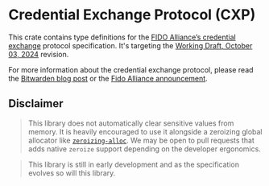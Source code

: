 # Credential Exchange Protocol (CXP)

This crate contains type definitions for the
[FIDO Alliance’s credential exchange](https://fidoalliance.org/specifications-credential-exchange-specifications/)
protocol specification. It's targeting the
[Working Draft, October 03, 2024](https://fidoalliance.org/specs/cx/cxp-v1.0-wd-20241003.html)
revision.

For more information about the credential exchange protocol, please read the
[Bitwarden blog post](https://bitwarden.com/blog/security-vendors-join-forces-to-make-passkeys-more-portable-for-everyone/)
or the
[Fido Alliance announcement](https://fidoalliance.org/fido-alliance-publishes-new-specifications-to-promote-user-choice-and-enhanced-ux-for-passkeys/).

## Disclaimer

> This library does not automatically clear sensitive values from memory. It is heavily encouraged
> to use it alongside a zeroizing global allocator like
> [`zeroizing-alloc`](https://crates.io/crates/zeroizing-alloc). We may be open to pull requests
> that adds native `zeroize` support depending on the developer ergonomics.

> This library is still in early development and as the specification evolves so will this library.

